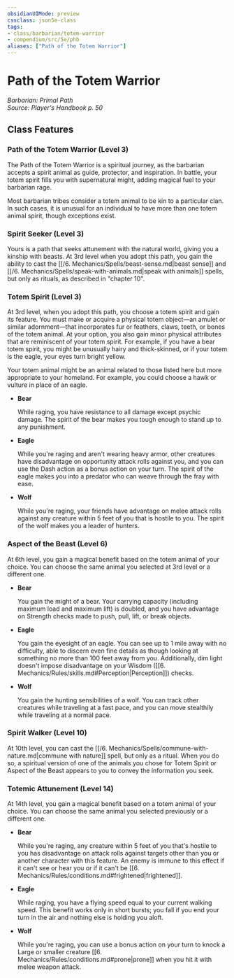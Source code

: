 ```yaml
---
obsidianUIMode: preview
cssclass: json5e-class
tags:
- class/barbarian/totem-warrior
- compendium/src/5e/phb
aliases: ["Path of the Totem Warrior"]
---
```

# Path of the Totem Warrior
*Barbarian: Primal Path*  
*Source: Player's Handbook p. 50*  


## Class Features

### Path of the Totem Warrior (Level 3)

The Path of the Totem Warrior is a spiritual journey, as the barbarian accepts a spirit animal as guide, protector, and inspiration. In battle, your totem spirit fills you with supernatural might, adding magical fuel to your barbarian rage.

Most barbarian tribes consider a totem animal to be kin to a particular clan. In such cases, it is unusual for an individual to have more than one totem animal spirit, though exceptions exist.

### Spirit Seeker (Level 3)

Yours is a path that seeks attunement with the natural world, giving you a kinship with beasts. At 3rd level when you adopt this path, you gain the ability to cast the [[/6. Mechanics/Spells/beast-sense.md\|beast sense]] and [[/6. Mechanics/Spells/speak-with-animals.md\|speak with animals]] spells, but only as rituals, as described in "chapter 10".

### Totem Spirit (Level 3)

At 3rd level, when you adopt this path, you choose a totem spirit and gain its feature. You must make or acquire a physical totem object—an amulet or similar adornment—that incorporates fur or feathers, claws, teeth, or bones of the totem animal. At your option, you also gain minor physical attributes that are reminiscent of your totem spirit. For example, if you have a bear totem spirit, you might be unusually hairy and thick-skinned, or if your totem is the eagle, your eyes turn bright yellow.

Your totem animal might be an animal related to those listed here but more appropriate to your homeland. For example, you could choose a hawk or vulture in place of an eagle.

- **Bear**  

    While raging, you have resistance to all damage except psychic damage. The spirit of the bear makes you tough enough to stand up to any punishment.  

- **Eagle**  

    While you're raging and aren't wearing heavy armor, other creatures have disadvantage on opportunity attack rolls against you, and you can use the Dash action as a bonus action on your turn. The spirit of the eagle makes you into a predator who can weave through the fray with ease.  

- **Wolf**  

    While you're raging, your friends have advantage on melee attack rolls against any creature within 5 feet of you that is hostile to you. The spirit of the wolf makes you a leader of hunters.  

### Aspect of the Beast (Level 6)

At 6th level, you gain a magical benefit based on the totem animal of your choice. You can choose the same animal you selected at 3rd level or a different one.

- **Bear**  

    You gain the might of a bear. Your carrying capacity (including maximum load and maximum lift) is doubled, and you have advantage on Strength checks made to push, pull, lift, or break objects.  

- **Eagle**  

    You gain the eyesight of an eagle. You can see up to 1 mile away with no difficulty, able to discern even fine details as though looking at something no more than 100 feet away from you. Additionally, dim light doesn't impose disadvantage on your Wisdom ([[6. Mechanics/Rules/skills.md#Perception\|Perception]]) checks.  

- **Wolf**  

    You gain the hunting sensibilities of a wolf. You can track other creatures while traveling at a fast pace, and you can move stealthily while traveling at a normal pace.  

### Spirit Walker (Level 10)

At 10th level, you can cast the [[/6. Mechanics/Spells/commune-with-nature.md\|commune with nature]] spell, but only as a ritual. When you do so, a spiritual version of one of the animals you chose for Totem Spirit or Aspect of the Beast appears to you to convey the information you seek.

### Totemic Attunement (Level 14)

At 14th level, you gain a magical benefit based on a totem animal of your choice. You can choose the same animal you selected previously or a different one.

- **Bear**  

    While you're raging, any creature within 5 feet of you that's hostile to you has disadvantage on attack rolls against targets other than you or another character with this feature. An enemy is immune to this effect if it can't see or hear you or if it can't be [[6. Mechanics/Rules/conditions.md#frightened\|frightened]].  

- **Eagle**  

    While raging, you have a flying speed equal to your current walking speed. This benefit works only in short bursts; you fall if you end your turn in the air and nothing else is holding you aloft.  

- **Wolf**  

    While you're raging, you can use a bonus action on your turn to knock a Large or smaller creature [[6. Mechanics/Rules/conditions.md#prone\|prone]] when you hit it with melee weapon attack.